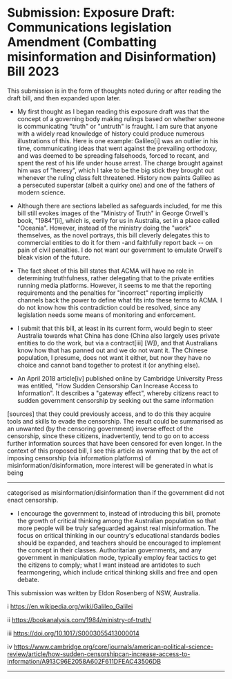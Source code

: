 # Submission: Exposure Draft: Communications legislation Amendment (Combatting misinformation and Disinformation) Bill 2023
This submission is in the form of thoughts noted during or after reading the draft bill, and then
expanded upon later.

  - My first thought as I began reading this exposure draft was that the concept of a governing body
making rulings based on whether someone is communicating "truth" or "untruth" is fraught. I
am sure that anyone with a widely read knowledge of history could produce numerous
illustrations of this. Here is one example: Galileo[i] was an outlier in his time, communicating
ideas that went against the prevailing orthodoxy, and was deemed to be spreading falsehoods,
forced to recant, and spent the rest of his life under house arrest. The charge brought against
him was of "heresy", which I take to be the big stick they brought out whenever the ruling class
felt threatened. History now paints Galileo as a persecuted superstar (albeit a quirky one) and
one of the fathers of modern science.

  - Although there are sections labelled as safeguards included, for me this bill still evokes images
of the "Ministry of Truth" in George Orwell's book, "1984"[ii], which is, eerily for us in Australia,
set in a place called "Oceania". However, instead of the ministry doing the "work" themselves,
as the novel portrays, this bill cleverly delegates this to commercial entities to do it for them -and faithfully report back -- on pain of civil penalties. I do not want our government to emulate
Orwell's bleak vision of the future.

  - The fact sheet of this bill states that ACMA will have no role in determining truthfulness, rather
delegating that to the private entities running media platforms. However, it seems to me that
the reporting requirements and the penalties for "incorrect" reporting implicitly channels back
the power to define what fits into these terms to ACMA. I do not know how this contradiction
could be resolved, since any legislation needs some means of monitoring and enforcement.

  - I submit that this bill, at least in its current form, would begin to steer Australia towards what
China has done (China also largely uses private entities to do the work, but via a contract[iii] [W]),
and that Australians know how that has panned out and we do not want it. The Chinese
population, I presume, does not want it either, but now they have no choice and cannot band
together to protest it (or anything else).

  - An April 2018 article[iv] published online by Cambridge University Press was entitled, "How
Sudden Censorship Can Increase Access to Information". It describes a "gateway effect",
whereby citizens react to sudden government censorship by seeking out the same information

[sources] that they could previously access, and to do this they acquire tools and skills to evade
the censorship. The result could be summarised as an unwanted (by the censoring government)
inverse effect of the censorship, since these citizens, inadvertently, tend to go on to access
further information sources that have been censored for even longer. In the context of this
proposed bill, I see this article as warning that by the act of imposing censorship (via information
platforms) of misinformation/disinformation, more interest will be generated in what is being


-----

categorised as misinformation/disinformation than if the government did not enact censorship.

  - I encourage the government to, instead of introducing this bill, promote the growth of critical
thinking among the Australian population so that more people will be truly safeguarded against
real misinformation. The focus on critical thinking in our country's educational standards bodies
should be expanded, and teachers should be encouraged to implement the concept in their
classes. Authoritarian governments, and any government in manipulation mode, typically
employ fear tactics to get the citizens to comply; what I want instead are antidotes to such
fearmongering, which include critical thinking skills and free and open debate.

This submission was written by Eldon Rosenberg of NSW, Australia.

i https://en.wikipedia.org/wiki/Galileo_Galilei

ii https://bookanalysis.com/1984/ministry-of-truth/

iii https://doi.org/10.1017/S0003055413000014

iv https://www.cambridge.org/core/journals/american-political-science-review/article/how-sudden-censorshipcan-increase-access-to-information/A913C96E2058A602F611DFEAC43506DB


-----

